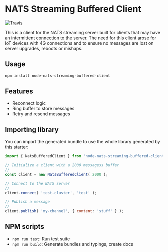 # NATS Streaming Buffered Client

[![Travis](https://img.shields.io/travis/springtree/node-nats-streaming-buffered-client.svg)](https://travis-ci.org/springtree/node-nats-streaming-buffered-client)

This is a client for the NATS streaming server built for clients that may have an intermittent connection to the server.
The need for this client arose for IoT devices with 4G connections and to ensure no messages are lost on server upgrades, reboots or mishaps.

## Usage

```bash
npm install node-nats-streaming-buffered-client
```

## Features

- Reconnect logic
- Ring buffer to store messages
- Retry and resend messages

## Importing library

You can import the generated bundle to use the whole library generated by this starter:

```javascript
import { NatsBufferedClient } from 'node-nats-streaming-buffered-client'

// Initialize a client with a 2000 messagess buffer
//
const client = new NatsBufferedClient( 2000 );

// Connect to the NATS server
//
client.connect( 'test-cluster', 'test' );

// Publish a message
//
client.publish( 'my-channel', { content: 'stuff' } );
```

## NPM scripts

- `npm run test`: Run test suite
- `npm run build`: Generate bundles and typings, create docs
